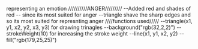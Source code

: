 representing an emotion
//////////ANGER/////////
--Added red and shades of red -- since its most suited for anger
--triangle shave the sharp edges and so its most suited for represnting anger
////functions used/////
--triangle(x1, y1, x2, y2, x3, y3) for drawing trinagles
--background("rgb(32,2,2)")
--strokeWeight(10) for increasing the stroke weight
--line(x1, y1, x2, y2)
--fill("rgb(179,25,25)")

